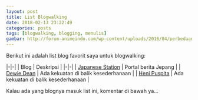 ```yaml
---
layout: post
title: List Blogwalking
date: 2018-02-13 23:22:49
categories: posts
tags: [blogwalking, blogging, menulis]
gambar: http://forum-animeindo.com/wp-content/uploads/2016/04/perbedaan-anime-dan-game-final-fantasy-xv-14-e1459586143677.png
---
```


Berikut ini adalah list blog favorit saya untuk blogwalking:

|-|-|
| Blog | Deskripsi |
|-|-|
| [Japanese Station](https://japanesestation.com/) | Portal berita Jepang |
| [Dewie Dean](http://dewieajaa.blogspot.co.id/) | Ada kekuatan di balik kesederhanaan |
| [Heni Puspita](http://dewieajaa.blogspot.co.id/) | Ada kekuatan di balik kesederhanaan |

Kalau ada yang blognya masuk list ini, komentar di bawah ya...
